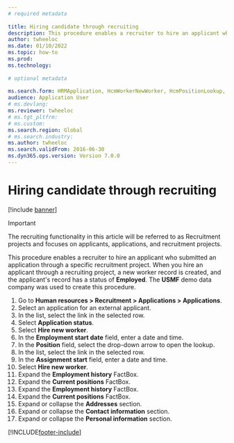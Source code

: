 ```yaml
--- 
# required metadata 
 
title: Hiring candidate through recruiting
description: This procedure enables a recruiter to hire an applicant who submitted an application through a specific recruitment project. 
author: twheeloc
ms.date: 01/10/2022
ms.topic: how-to 
ms.prod:  
ms.technology:  
 
# optional metadata 
 
ms.search.form: HRMApplication, HcmWorkerNewWorker, HcmPositionLookup, HcmWorker, HcmPosition, HcmPositionDateManager,  DefaultDashboard   
audience: Application User 
# ms.devlang:  
ms.reviewer: twheeloc
# ms.tgt_pltfrm:  
# ms.custom:  
ms.search.region: Global
# ms.search.industry: 
ms.author: twheeloc
ms.search.validFrom: 2016-06-30 
ms.dyn365.ops.version: Version 7.0.0 
---
```

# Hiring candidate through recruiting

[!include [banner](../../includes/banner.md)]

> [!IMPORTANT]
> The recruiting functionality in this article will be referred to as Recruitment projects and focuses on applicants, applications, and recruitment projects.  

This procedure enables a recruiter to hire an applicant who submitted an application through a specific recruitment project. When you hire an applicant through a recruiting project, a new worker record is created, and the applicant's record has a status of **Employed**. The **USMF** demo data company was used to create this procedure.

1. Go to **Human resources \> Recruitment \> Applications \> Applications**. 
2. Select an application for an external applicant.
3. In the list, select the link in the selected row.
4. Select **Application status**.
5. Select **Hire new worker**.
6. In the **Employment start date** field, enter a date and time.
7. In the **Position** field, select the drop-down arrow to open the lookup.
8. In the list, select the link in the selected row.
9. In the **Assignment start** field, enter a date and time.
10. Select **Hire new worker**.
11. Expand the **Employment history** FactBox.
12. Expand the **Current positions** FactBox.
13. Expand the **Employment history** FactBox.
14. Expand the **Current positions** FactBox.
15. Expand or collapse the **Addresses** section.
16. Expand or collapse the **Contact information** section.
17. Expand or collapse the **Personal information** section.

[!INCLUDE[footer-include](../../../../includes/footer-banner.md)]
